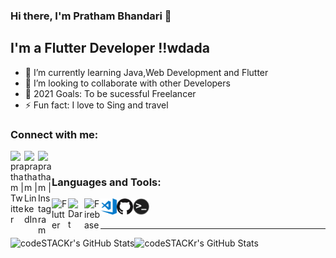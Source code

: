 ### Hi there, I'm Pratham Bhandari 👋


## I'm a Flutter Developer !!wdada
- 🌱 I’m currently learning Java,Web Development and Flutter
- 👯 I’m looking to collaborate with other Developers
- 🥅 2021 Goals: To be sucessful Freelancer
- ⚡ Fun fact: I love to Sing and travel

### Connect with me:

[<img align="left" alt="pratham | Twitter" width="22px" src="http://assets.stickpng.com/images/580b57fcd9996e24bc43c53e.png" />][twitter]
[<img align="left" alt="pratham | LinkedIn" width="22px" src="https://image.flaticon.com/icons/png/512/174/174857.png" />][linkedin]
[<img align="left" alt="pratham | Instagram" width="22px" src="https://www.pngjoy.com/pngm/30/718475_social-media-new-instagram-logo-png-transparent-background.png" />][instagram]

<br />

### Languages and Tools:

<img align="left" alt="Flutter" width="26px" src="https://cdn.iconscout.com/icon/free/png-512/flutter-2038877-1720090.png" />
<img align="left" alt="Dart" width="26px" src="https://www.kindpng.com/picc/m/176-1766554_dart-programming-language-logo-hd-png-download.png" />
<img align="left" alt="Firebase" width="26px" src="https://cdn.icon-icons.com/icons2/691/PNG/512/google_firebase_icon-icons.com_61474.png" />
<img align="left" alt="Visual Studio Code" width="26px" src="https://raw.githubusercontent.com/github/explore/80688e429a7d4ef2fca1e82350fe8e3517d3494d/topics/visual-studio-code/visual-studio-code.png" />
<img align="left" alt="GitHub" width="26px" src="https://raw.githubusercontent.com/github/explore/78df643247d429f6cc873026c0622819ad797942/topics/github/github.png" />
<img align="left" alt="Terminal" width="26px" src="https://raw.githubusercontent.com/github/explore/80688e429a7d4ef2fca1e82350fe8e3517d3494d/topics/terminal/terminal.png" />
<br />
<br />

---

<img align="left" alt="codeSTACKr's GitHub Stats" src="https://github-readme-stats.vercel.app/api?username=Prathambhandari&show_icons=true&theme=graywhite"/>
<img align="left" alt="codeSTACKr's GitHub Stats" src="https://github-readme-stats.vercel.app/api/top-langs/?username=Prathambhandari&theme=graywhite"/>
  


[twitter]: https://twitter.com/iampratham24
[youtube]: https://youtube.com/codeSTACKr
[instagram]: https://www.instagram.com/prathamkbhandari/?hl=en
[linkedin]: https://www.linkedin.com/in/pratham-bhandari-5a81991a0/



